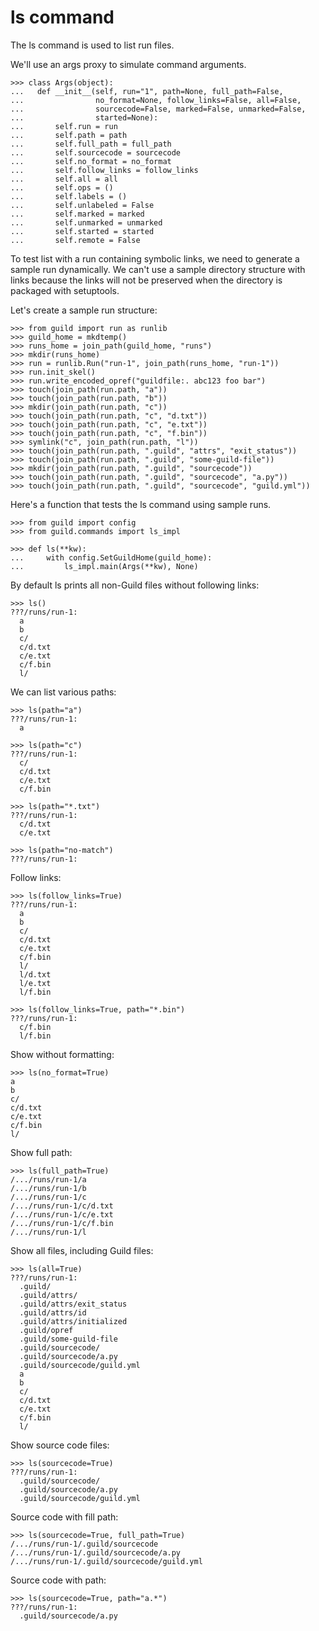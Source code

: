 # ls command

The ls command is used to list run files.

We'll use an args proxy to simulate command arguments.

    >>> class Args(object):
    ...   def __init__(self, run="1", path=None, full_path=False,
    ...                no_format=None, follow_links=False, all=False,
    ...                sourcecode=False, marked=False, unmarked=False,
    ...                started=None):
    ...       self.run = run
    ...       self.path = path
    ...       self.full_path = full_path
    ...       self.sourcecode = sourcecode
    ...       self.no_format = no_format
    ...       self.follow_links = follow_links
    ...       self.all = all
    ...       self.ops = ()
    ...       self.labels = ()
    ...       self.unlabeled = False
    ...       self.marked = marked
    ...       self.unmarked = unmarked
    ...       self.started = started
    ...       self.remote = False

To test list with a run containing symbolic links, we need to generate
a sample run dynamically. We can't use a sample directory structure
with links because the links will not be preserved when the directory
is packaged with setuptools.

Let's create a sample run structure:

    >>> from guild import run as runlib
    >>> guild_home = mkdtemp()
    >>> runs_home = join_path(guild_home, "runs")
    >>> mkdir(runs_home)
    >>> run = runlib.Run("run-1", join_path(runs_home, "run-1"))
    >>> run.init_skel()
    >>> run.write_encoded_opref("guildfile:. abc123 foo bar")
    >>> touch(join_path(run.path, "a"))
    >>> touch(join_path(run.path, "b"))
    >>> mkdir(join_path(run.path, "c"))
    >>> touch(join_path(run.path, "c", "d.txt"))
    >>> touch(join_path(run.path, "c", "e.txt"))
    >>> touch(join_path(run.path, "c", "f.bin"))
    >>> symlink("c", join_path(run.path, "l"))
    >>> touch(join_path(run.path, ".guild", "attrs", "exit_status"))
    >>> touch(join_path(run.path, ".guild", "some-guild-file"))
    >>> mkdir(join_path(run.path, ".guild", "sourcecode"))
    >>> touch(join_path(run.path, ".guild", "sourcecode", "a.py"))
    >>> touch(join_path(run.path, ".guild", "sourcecode", "guild.yml"))

Here's a function that tests the ls command using sample runs.

    >>> from guild import config
    >>> from guild.commands import ls_impl

    >>> def ls(**kw):
    ...     with config.SetGuildHome(guild_home):
    ...         ls_impl.main(Args(**kw), None)

By default ls prints all non-Guild files without following links:

    >>> ls()
    ???/runs/run-1:
      a
      b
      c/
      c/d.txt
      c/e.txt
      c/f.bin
      l/

We can list various paths:

    >>> ls(path="a")
    ???/runs/run-1:
      a

    >>> ls(path="c")
    ???/runs/run-1:
      c/
      c/d.txt
      c/e.txt
      c/f.bin

    >>> ls(path="*.txt")
    ???/runs/run-1:
      c/d.txt
      c/e.txt

    >>> ls(path="no-match")
    ???/runs/run-1:

Follow links:

    >>> ls(follow_links=True)
    ???/runs/run-1:
      a
      b
      c/
      c/d.txt
      c/e.txt
      c/f.bin
      l/
      l/d.txt
      l/e.txt
      l/f.bin

    >>> ls(follow_links=True, path="*.bin")
    ???/runs/run-1:
      c/f.bin
      l/f.bin

Show without formatting:

    >>> ls(no_format=True)
    a
    b
    c/
    c/d.txt
    c/e.txt
    c/f.bin
    l/

Show full path:

    >>> ls(full_path=True)
    /.../runs/run-1/a
    /.../runs/run-1/b
    /.../runs/run-1/c
    /.../runs/run-1/c/d.txt
    /.../runs/run-1/c/e.txt
    /.../runs/run-1/c/f.bin
    /.../runs/run-1/l

Show all files, including Guild files:

    >>> ls(all=True)
    ???/runs/run-1:
      .guild/
      .guild/attrs/
      .guild/attrs/exit_status
      .guild/attrs/id
      .guild/attrs/initialized
      .guild/opref
      .guild/some-guild-file
      .guild/sourcecode/
      .guild/sourcecode/a.py
      .guild/sourcecode/guild.yml
      a
      b
      c/
      c/d.txt
      c/e.txt
      c/f.bin
      l/

Show source code files:

    >>> ls(sourcecode=True)
    ???/runs/run-1:
      .guild/sourcecode/
      .guild/sourcecode/a.py
      .guild/sourcecode/guild.yml

Source code with fill path:

    >>> ls(sourcecode=True, full_path=True)
    /.../runs/run-1/.guild/sourcecode
    /.../runs/run-1/.guild/sourcecode/a.py
    /.../runs/run-1/.guild/sourcecode/guild.yml

Source code with path:

    >>> ls(sourcecode=True, path="a.*")
    ???/runs/run-1:
      .guild/sourcecode/a.py

